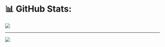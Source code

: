 # 📊 GitHub Stats:

![](https://github-readme-streak-stats.herokuapp.com/?user=manavtech07&theme=nightowl&hide_border=false)<br/>

---
[![](https://visitcount.itsvg.in/api?id=manavtech07&label=Profile%20Views&icon=1&pretty=false)](https://visitcount.itsvg.in)



